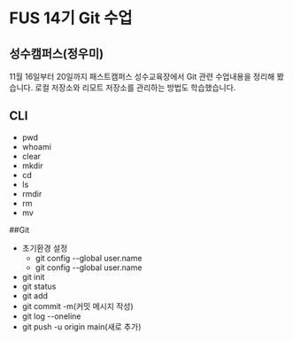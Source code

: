 # FUS 14기 Git 수업
## 성수캠퍼스(정우미)
11월 16일부터 20일까지 패스트캠퍼스 성수교육장에서 Git 관련 수업내용을 정리해 봤습니다.
로컬 저장소와 리모트 저장소를 관리하는 방법도 학습했습니다.
## CLI
- pwd
- whoami
- clear
- mkdir
- cd
- ls
- rmdir
- rm
- mv

##Git
- 초기환경 설정
  - git config --global user.name
  - git config --global user.name
- git init
- git status
- git add
- git commit -m(커밋 메시지 작성)
- git log --oneline
- git push -u origin main(새로 추가)
